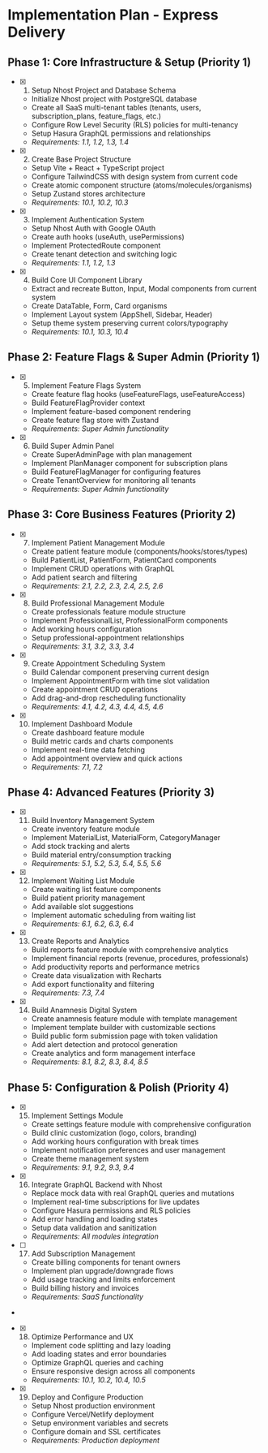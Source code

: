 # Implementation Plan - Express Delivery

## Phase 1: Core Infrastructure & Setup (Priority 1)

- [x] 1. Setup Nhost Project and Database Schema
  - Initialize Nhost project with PostgreSQL database
  - Create all SaaS multi-tenant tables (tenants, users, subscription_plans, feature_flags, etc.)
  - Configure Row Level Security (RLS) policies for multi-tenancy
  - Setup Hasura GraphQL permissions and relationships
  - _Requirements: 1.1, 1.2, 1.3, 1.4_

- [x] 2. Create Base Project Structure
  - Setup Vite + React + TypeScript project
  - Configure TailwindCSS with design system from current code
  - Create atomic component structure (atoms/molecules/organisms)
  - Setup Zustand stores architecture
  - _Requirements: 10.1, 10.2, 10.3_

- [x] 3. Implement Authentication System
  - Setup Nhost Auth with Google OAuth
  - Create auth hooks (useAuth, usePermissions)
  - Implement ProtectedRoute component
  - Create tenant detection and switching logic
  - _Requirements: 1.1, 1.2, 1.3_

- [x] 4. Build Core UI Component Library
  - Extract and recreate Button, Input, Modal components from current system
  - Create DataTable, Form, Card organisms
  - Implement Layout system (AppShell, Sidebar, Header)
  - Setup theme system preserving current colors/typography
  - _Requirements: 10.1, 10.3, 10.4_

## Phase 2: Feature Flags & Super Admin (Priority 1)

- [x] 5. Implement Feature Flags System
  - Create feature flag hooks (useFeatureFlags, useFeatureAccess)
  - Build FeatureFlagProvider context
  - Implement feature-based component rendering
  - Create feature flag store with Zustand
  - _Requirements: Super Admin functionality_

- [x] 6. Build Super Admin Panel
  - Create SuperAdminPage with plan management
  - Implement PlanManager component for subscription plans
  - Build FeatureFlagManager for configuring features
  - Create TenantOverview for monitoring all tenants
  - _Requirements: Super Admin functionality_

## Phase 3: Core Business Features (Priority 2)

- [x] 7. Implement Patient Management Module
  - Create patient feature module (components/hooks/stores/types)
  - Build PatientList, PatientForm, PatientCard components
  - Implement CRUD operations with GraphQL
  - Add patient search and filtering
  - _Requirements: 2.1, 2.2, 2.3, 2.4, 2.5, 2.6_

- [x] 8. Build Professional Management Module
  - Create professionals feature module structure
  - Implement ProfessionalList, ProfessionalForm components
  - Add working hours configuration
  - Setup professional-appointment relationships
  - _Requirements: 3.1, 3.2, 3.3, 3.4_

- [x] 9. Create Appointment Scheduling System
  - Build Calendar component preserving current design
  - Implement AppointmentForm with time slot validation
  - Create appointment CRUD operations
  - Add drag-and-drop rescheduling functionality
  - _Requirements: 4.1, 4.2, 4.3, 4.4, 4.5, 4.6_

- [x] 10. Implement Dashboard Module
  - Create dashboard feature module
  - Build metric cards and charts components
  - Implement real-time data fetching
  - Add appointment overview and quick actions
  - _Requirements: 7.1, 7.2_

## Phase 4: Advanced Features (Priority 3)

- [x] 11. Build Inventory Management System
  - Create inventory feature module
  - Implement MaterialList, MaterialForm, CategoryManager
  - Add stock tracking and alerts
  - Build material entry/consumption tracking
  - _Requirements: 5.1, 5.2, 5.3, 5.4, 5.5, 5.6_

- [x] 12. Implement Waiting List Module

  - Create waiting list feature components
  - Build patient priority management
  - Add available slot suggestions
  - Implement automatic scheduling from waiting list
  - _Requirements: 6.1, 6.2, 6.3, 6.4_

- [x] 13. Create Reports and Analytics
  - Build reports feature module with comprehensive analytics
  - Implement financial reports (revenue, procedures, professionals)
  - Add productivity reports and performance metrics
  - Create data visualization with Recharts
  - Add export functionality and filtering
  - _Requirements: 7.3, 7.4_

- [x] 14. Build Anamnesis Digital System
  - Create anamnesis feature module with template management
  - Implement template builder with customizable sections
  - Build public form submission page with token validation
  - Add alert detection and protocol generation
  - Create analytics and form management interface
  - _Requirements: 8.1, 8.2, 8.3, 8.4, 8.5_

## Phase 5: Configuration & Polish (Priority 4)

- [x] 15. Implement Settings Module
  - Create settings feature module with comprehensive configuration
  - Build clinic customization (logo, colors, branding)
  - Add working hours configuration with break times
  - Implement notification preferences and user management
  - Create theme management system
  - _Requirements: 9.1, 9.2, 9.3, 9.4_

- [x] 16. Integrate GraphQL Backend with Nhost





  - Replace mock data with real GraphQL queries and mutations
  - Implement real-time subscriptions for live updates
  - Configure Hasura permissions and RLS policies
  - Add error handling and loading states
  - Setup data validation and sanitization
  - _Requirements: All modules integration_

- [ ] 17. Add Subscription Management
  - Create billing components for tenant owners
  - Implement plan upgrade/downgrade flows
  - Add usage tracking and limits enforcement
  - Build billing history and invoices
  - _Requirements: SaaS functionality_

-

- [x] 18. Optimize Performance and UX



  - Implement code splitting and lazy loading
  - Add loading states and error boundaries
  - Optimize GraphQL queries and caching
  - Ensure responsive design across all components
  - _Requirements: 10.1, 10.2, 10.4, 10.5_


- [x] 19. Deploy and Configure Production




  - Setup Nhost production environment
  - Configure Vercel/Netlify deployment
  - Setup environment variables and secrets
  - Configure domain and SSL certificates
  - _Requirements: Production deployment_